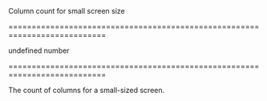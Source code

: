 <!--**
/*-------------------------------------------
    Auto-generated file. Do not modify.
-------------------------------------------

**-->
<!--d-->Column count for small screen size<!--/d-->
===========================================================================
<!--default-->undefined<!--/default-->
<!--type-->number<!--/type-->
===========================================================================

<!--shortDescription-->
The count of columns for a small-sized screen.
<!--/shortDescription-->

<!--fullDescription-->

<!--/fullDescription-->